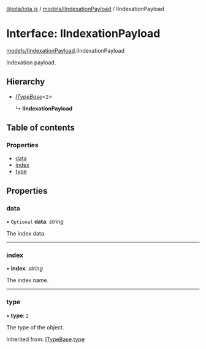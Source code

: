 [@iota/iota.js](../README.md) / [models/IIndexationPayload](../modules/models_iindexationpayload.md) / IIndexationPayload

# Interface: IIndexationPayload

[models/IIndexationPayload](../modules/models_iindexationpayload.md).IIndexationPayload

Indexation payload.

## Hierarchy

- [*ITypeBase*](models_itypebase.itypebase.md)<``2``\>

  ↳ **IIndexationPayload**

## Table of contents

### Properties

- [data](models_iindexationpayload.iindexationpayload.md#data)
- [index](models_iindexationpayload.iindexationpayload.md#index)
- [type](models_iindexationpayload.iindexationpayload.md#type)

## Properties

### data

• `Optional` **data**: *string*

The index data.

___

### index

• **index**: *string*

The index name.

___

### type

• **type**: ``2``

The type of the object.

Inherited from: [ITypeBase](models_itypebase.itypebase.md).[type](models_itypebase.itypebase.md#type)
